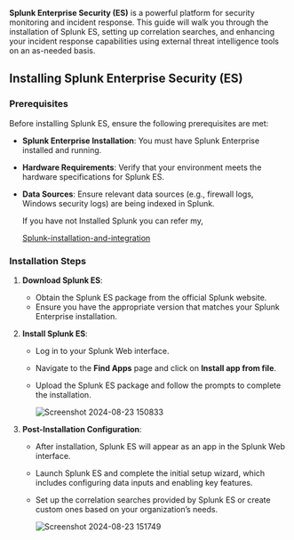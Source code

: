 **Splunk Enterprise Security (ES)** is a powerful platform for security monitoring and incident response. This guide will walk you through the installation of Splunk ES, setting up correlation searches, and enhancing your incident response capabilities using external threat intelligence tools on an as-needed basis.

## Installing Splunk Enterprise Security (ES)

### Prerequisites

Before installing Splunk ES, ensure the following prerequisites are met:

- **Splunk Enterprise Installation**: You must have Splunk Enterprise installed and running.
- **Hardware Requirements**: Verify that your environment meets the hardware specifications for Splunk ES.
- **Data Sources**: Ensure relevant data sources (e.g., firewall logs, Windows security logs) are being indexed in Splunk.

   If you have not Installed Splunk you can refer my,

  <a href="https://github.com/Abdul-Uman/Splunk-installation-and-integration.git">Splunk-installation-and-integration</a>  

### Installation Steps

1. **Download Splunk ES**:
   - Obtain the Splunk ES package from the official Splunk website.
   - Ensure you have the appropriate version that matches your Splunk Enterprise installation.

2. **Install Splunk ES**:
   - Log in to your Splunk Web interface.
   - Navigate to the **Find Apps** page and click on **Install app from file**.
   - Upload the Splunk ES package and follow the prompts to complete the installation.

     ![Screenshot 2024-08-23 150833](https://github.com/user-attachments/assets/9f41c99d-f50f-464b-9650-c95c40ee4dd5)
  
     

3. **Post-Installation Configuration**:
   - After installation, Splunk ES will appear as an app in the Splunk Web interface.
   - Launch Splunk ES and complete the initial setup wizard, which includes configuring data inputs and enabling key features.
     
   - Set up the correlation searches provided by Splunk ES or create custom ones based on your organization’s needs.
  
      ![Screenshot 2024-08-23 151749](https://github.com/user-attachments/assets/4ea5d2b5-98f6-408d-b961-cac0df9ccdda)




